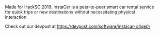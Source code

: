 Made for HackSC 2019. InstaCar is a peer-to-peer smart car rental service for quick trips or new destinations without necessitating physical interaction.



Check out our devpost at <a href="https://devpost.com/software/instacar-o4ge0r">https://devpost.com/software/instacar-o4ge0r</a>
